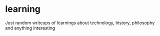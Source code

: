 # learning
  Just random writeups of learnings about technology, history, philosophy and anything interesting  
